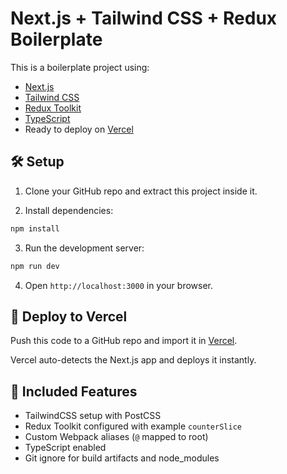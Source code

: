 # Next.js + Tailwind CSS + Redux Boilerplate

This is a boilerplate project using:

- [Next.js](https://nextjs.org/)
- [Tailwind CSS](https://tailwindcss.com/)
- [Redux Toolkit](https://redux-toolkit.js.org/)
- [TypeScript](https://www.typescriptlang.org/)
- Ready to deploy on [Vercel](https://vercel.com)

## 🛠 Setup

1. Clone your GitHub repo and extract this project inside it.

2. Install dependencies:

```bash
npm install
```

3. Run the development server:

```bash
npm run dev
```

4. Open `http://localhost:3000` in your browser.

## 🚀 Deploy to Vercel

Push this code to a GitHub repo and import it in [Vercel](https://vercel.com/import/git).

Vercel auto-detects the Next.js app and deploys it instantly.

## 🧾 Included Features

- TailwindCSS setup with PostCSS
- Redux Toolkit configured with example `counterSlice`
- Custom Webpack aliases (`@` mapped to root)
- TypeScript enabled
- Git ignore for build artifacts and node_modules
